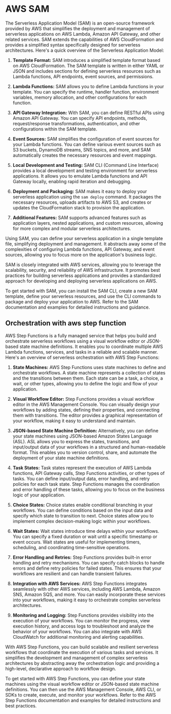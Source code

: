 # AWS SAM

The Serverless Application Model (SAM) is an open-source framework provided by AWS that simplifies the deployment and management of serverless applications on AWS Lambda, Amazon API Gateway, and other related services. SAM extends the capabilities of AWS CloudFormation and provides a simplified syntax specifically designed for serverless architectures. Here's a quick overview of the Serverless Application Model:

1. **Template Format:** SAM introduces a simplified template format based on AWS CloudFormation. The SAM template is written in either YAML or JSON and includes sections for defining serverless resources such as Lambda functions, API endpoints, event sources, and permissions.

2. **Lambda Functions:** SAM allows you to define Lambda functions in your template. You can specify the runtime, handler function, environment variables, memory allocation, and other configurations for each function.

3. **API Gateway Integration:** With SAM, you can define RESTful APIs using Amazon API Gateway. You can specify API endpoints, methods, request/response transformations, authentication, and other configurations within the SAM template.

4. **Event Sources:** SAM simplifies the configuration of event sources for your Lambda functions. You can define various event sources such as S3 buckets, DynamoDB streams, SNS topics, and more, and SAM automatically creates the necessary resources and event mappings.

5. **Local Development and Testing:** SAM CLI (Command Line Interface) provides a local development and testing environment for serverless applications. It allows you to emulate Lambda functions and API Gateway locally, enabling rapid iteration and debugging.

6. **Deployment and Packaging:** SAM makes it easy to deploy your serverless application using the `sam deploy` command. It packages the necessary resources, uploads artifacts to AWS S3, and creates or updates the CloudFormation stack to provision the application.

7. **Additional Features:** SAM supports advanced features such as application layers, nested applications, and custom resources, allowing for more complex and modular serverless architectures.

Using SAM, you can define your serverless application in a single template file, simplifying deployment and management. It abstracts away some of the complexities of configuring Lambda functions, API Gateway, and event sources, allowing you to focus more on the application's business logic.

SAM is closely integrated with AWS services, allowing you to leverage the scalability, security, and reliability of AWS infrastructure. It promotes best practices for building serverless applications and provides a standardized approach for developing and deploying serverless applications on AWS.

To get started with SAM, you can install the SAM CLI, create a new SAM template, define your serverless resources, and use the CLI commands to package and deploy your application to AWS. Refer to the SAM documentation and examples for detailed instructions and guidance.

## Orchestration with aws step function

AWS Step Functions is a fully managed service that helps you build and orchestrate serverless workflows using a visual workflow editor or JSON-based state machine definitions. It enables you to coordinate multiple AWS Lambda functions, services, and tasks in a reliable and scalable manner. Here's an overview of serverless orchestration with AWS Step Functions:

1. **State Machines:** AWS Step Functions uses state machines to define and orchestrate workflows. A state machine represents a collection of states and the transitions between them. Each state can be a task, a choice, a wait, or other types, allowing you to define the logic and flow of your application.

2. **Visual Workflow Editor:** Step Functions provides a visual workflow editor in the AWS Management Console. You can visually design your workflows by adding states, defining their properties, and connecting them with transitions. The editor provides a graphical representation of your workflow, making it easy to understand and maintain.

3. **JSON-based State Machine Definition:** Alternatively, you can define your state machines using JSON-based Amazon States Language (ASL). ASL allows you to express the states, transitions, and input/output data of your workflows in a structured and human-readable format. This enables you to version control, share, and automate the deployment of your state machine definitions.

4. **Task States:** Task states represent the execution of AWS Lambda functions, API Gateway calls, Step Functions activities, or other types of tasks. You can define input/output data, error handling, and retry policies for each task state. Step Functions manages the coordination and error handling of these tasks, allowing you to focus on the business logic of your application.

5. **Choice States:** Choice states enable conditional branching in your workflows. You can define conditions based on the input data and specify which state to transition to next. Choice states allow you to implement complex decision-making logic within your workflows.

6. **Wait States:** Wait states introduce time delays within your workflows. You can specify a fixed duration or wait until a specific timestamp or event occurs. Wait states are useful for implementing timers, scheduling, and coordinating time-sensitive operations.

7. **Error Handling and Retries:** Step Functions provides built-in error handling and retry mechanisms. You can specify catch blocks to handle errors and define retry policies for failed states. This ensures that your workflows are resilient and can handle transient failures.

8. **Integration with AWS Services:** AWS Step Functions integrates seamlessly with other AWS services, including AWS Lambda, Amazon SNS, Amazon SQS, and more. You can easily incorporate these services into your workflows, making it easy to orchestrate complex serverless architectures.

9. **Monitoring and Logging:** Step Functions provides visibility into the execution of your workflows. You can monitor the progress, view execution history, and access logs to troubleshoot and analyze the behavior of your workflows. You can also integrate with AWS CloudWatch for additional monitoring and alerting capabilities.

With AWS Step Functions, you can build scalable and resilient serverless workflows that coordinate the execution of various tasks and services. It simplifies the development and management of complex serverless architectures by abstracting away the orchestration logic and providing a high-level, declarative approach to workflow design.

To get started with AWS Step Functions, you can define your state machines using the visual workflow editor or JSON-based state machine definitions. You can then use the AWS Management Console, AWS CLI, or SDKs to create, execute, and monitor your workflows. Refer to the AWS Step Functions documentation and examples for detailed instructions and best practices.
